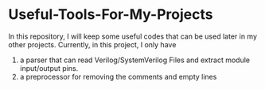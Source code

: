 # Useful-Tools-For-My-Projects
In this repository, I will keep some useful codes that can be used later in my other projects. Currently, in this project, I only have 
1) a parser that can read Verilog/SystemVerilog Files and extract module input/output pins.
2) a preprocessor for removing the comments and empty lines
